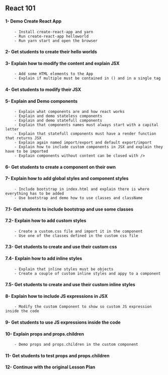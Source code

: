 ## React 101

#### 1- Demo Create React App
        - Install create-react-app and yarn
        - Run create-react-app helloworld
        - Run yarn start and open the browser

#### 2- Get students to create their hello worlds

#### 3- Explain how to modify the content and explain JSX
        - Add some HTML elements to the App
        - Explain if multiple must be contained in () and in a single tag

#### 4- Get students to modify their JSX

#### 5- Explain and Demo components
        - Explain what components are and how react works
        - Explain and demo stateless components
        - Explain and demo statefull components
        - Explain that components names must always start with a capital letter
        - Explain that statefull components must have a render function that returns JSX
        - Explain again named import/export and default export/import
        - Explain how to include custom components in JSX and explain they have to be imported
        - Explain components without content can be closed with />

#### 6- Get students to create a component on their own

#### 7- Explain how to add global styles and component styles
        - Include bootstrap in index.html and explain there is where everything has to be added
        - Use bootstrap and demo how to use classes and className
        
#### 7.1- Get students to include bootstrap and use some classes

#### 7.2- Explain how to add custom styles
        - Create a custom.css file and import it in the component
        - Use one of the classes defined in the custom css file

#### 7.3- Get students to create and use their custom css

#### 7.4- Explain how to add inline styles
        - Explain that inline styles must be objects
        - Create a couple of custom inline styles and appy to a component

#### 7.5- Get students to create and use their custom inline styles

#### 8- Explain how to include JS expressions in JSX
        - Modify the custom Component to show so custom JS expression inside the code

#### 9- Get students to use JS expressions inside the code

#### 10- Explain props and props.children
        - Demo props and props.children in the custom component

#### 11- Get students to test props and props.children


#### 12- Continue with the original Lesson Plan

